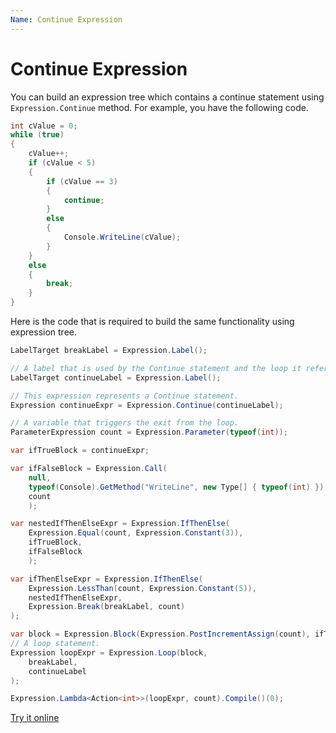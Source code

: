 ```yaml
---
Name: Continue Expression
---
```


# Continue Expression

You can build an expression tree which contains a continue statement using `Expression.Continue` method. For example, you have the following code.

```csharp
int cValue = 0;
while (true)
{
    cValue++;
    if (cValue < 5)
    {
        if (cValue == 3)
        {
            continue;
        }
        else
        {
            Console.WriteLine(cValue);
        }
    }
    else
    {
        break;
    }
}
```

Here is the code that is required to build the same functionality using expression tree. 

```csharp
LabelTarget breakLabel = Expression.Label();

// A label that is used by the Continue statement and the loop it refers to.
LabelTarget continueLabel = Expression.Label();

// This expression represents a Continue statement.
Expression continueExpr = Expression.Continue(continueLabel);

// A variable that triggers the exit from the loop.
ParameterExpression count = Expression.Parameter(typeof(int));

var ifTrueBlock = continueExpr;

var ifFalseBlock = Expression.Call(
    null,
    typeof(Console).GetMethod("WriteLine", new Type[] { typeof(int) }),
    count
    );

var nestedIfThenElseExpr = Expression.IfThenElse(
    Expression.Equal(count, Expression.Constant(3)),
    ifTrueBlock,
    ifFalseBlock
    );

var ifThenElseExpr = Expression.IfThenElse(
    Expression.LessThan(count, Expression.Constant(5)),
    nestedIfThenElseExpr,
    Expression.Break(breakLabel, count)
);

var block = Expression.Block(Expression.PostIncrementAssign(count), ifThenElseExpr);
// A loop statement.
Expression loopExpr = Expression.Loop(block,
    breakLabel,
    continueLabel
);

Expression.Lambda<Action<int>>(loopExpr, count).Compile()(0);
```

[Try it online](https://dotnetfiddle.net/2GoTUR)